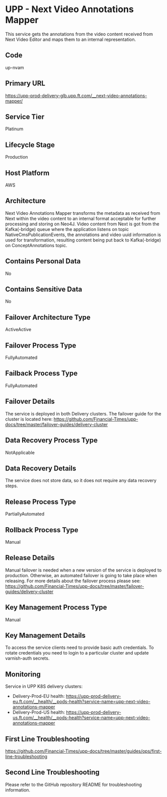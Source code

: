 # UPP - Next Video Annotations Mapper

This service gets the annotations from the video content received from Next Video Editor and maps them to an internal representation.

## Code

up-nvam

## Primary URL

<https://upp-prod-delivery-glb.upp.ft.com/__next-video-annotations-mapper/>

## Service Tier

Platinum

## Lifecycle Stage

Production

## Host Platform

AWS

## Architecture

Next Video Annotations Mapper transforms the metadata as received from Next within the video content to an internal format 
acceptable for further processing and storing on Neo4J. Video content from Next is got from the Kafka(-bridge) queue where 
the application listens on topic NativeCmsPublicationEvents, the annotations and video uuid information is used for 
transformation, resulting content being put back to Kafka(-bridge) on ConceptAnnotations topic.

## Contains Personal Data

No

## Contains Sensitive Data

No

## Failover Architecture Type

ActiveActive

## Failover Process Type

FullyAutomated

## Failback Process Type

FullyAutomated

## Failover Details

The service is deployed in both Delivery clusters.
The failover guide for the cluster is located here:
<https://github.com/Financial-Times/upp-docs/tree/master/failover-guides/delivery-cluster>

## Data Recovery Process Type

NotApplicable

## Data Recovery Details

The service does not store data, so it does not require any data recovery steps.

## Release Process Type

PartiallyAutomated

## Rollback Process Type

Manual

## Release Details

Manual failover is needed when a new version of
the service is deployed to production.
Otherwise, an automated failover is going to take place when releasing.
For more details about the failover process please see: <https://github.com/Financial-Times/upp-docs/tree/master/failover-guides/delivery-cluster>

## Key Management Process Type

Manual

## Key Management Details

To access the service clients need to provide basic auth credentials.
To rotate credentials you need to login to a particular cluster and update varnish-auth secrets.

## Monitoring

Service in UPP K8S delivery clusters:

- Delivery-Prod-EU health: <https://upp-prod-delivery-eu.ft.com/__health/__pods-health?service-name=upp-next-video-annotations-mapper>
- Delivery-Prod-US health: <https://upp-prod-delivery-us.ft.com/__health/__pods-health?service-name=upp-next-video-annotations-mapper>

## First Line Troubleshooting

<https://github.com/Financial-Times/upp-docs/tree/master/guides/ops/first-line-troubleshooting>

## Second Line Troubleshooting

Please refer to the GitHub repository README for troubleshooting information.
